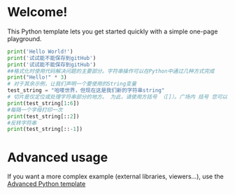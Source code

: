 # Welcome!

This Python template lets you get started quickly with a simple one-page playground.

```python runnable
print('Hello World!')
print('试试能不能保存到gitHub')
print('试试能不能保存到gitHub')
##格式化时使用代码解决问题的主要部分。字符串操作可以在Python中通过几种方式完成
print("Hello!" * 3)
# 对于其余示例，让我们声明一个要使用的String变量
test_string = "哈喽世界，但现在这是我们新的字符串string"
# 切片是仅定位或处理字符串部分的地方。 为此，请使用方括号 （[]）。广场内 括号 您可以设置开始、停止和步长。或在其他 单词、起点、终点以及计数多少
print(test_string[1:6])
#每隔一个字母打印一次
print(test_string[::2])
#反转字符串
print(test_string[::-1])


```

# Advanced usage

If you want a more complex example (external libraries, viewers...), use the [Advanced Python template](https://tech.io/select-repo/429)
